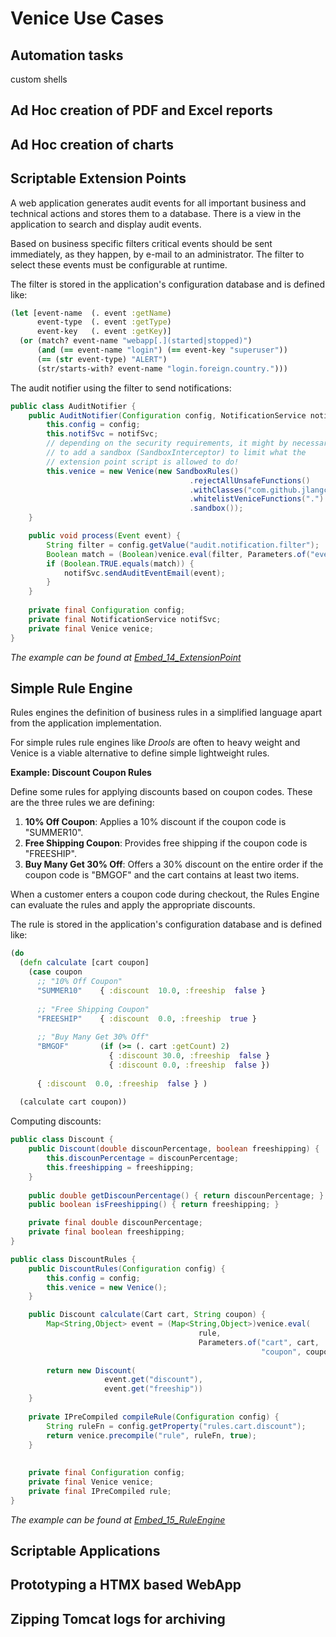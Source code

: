 # Venice Use Cases




## Automation tasks

custom shells 



## Ad Hoc creation of PDF and Excel reports 


## Ad Hoc creation of charts 



## Scriptable Extension Points

A web application generates audit events for all important business and 
technical actions and stores them to a database. There is a view in the
application to search and display audit events.

Based on business specific filters critical events should be sent immediately,
as they happen, by e-mail to an administrator. The filter to select these 
events must be configurable at runtime.


The filter is stored in the application's configuration database and is 
defined like:

```clojure
(let [event-name  (. event :getName)
      event-type  (. event :getType)
      event-key   (. event :getKey)]
  (or (match? event-name "webapp[.](started|stopped)")
      (and (== event-name "login") (== event-key "superuser"))
      (== (str event-type) "ALERT")
      (str/starts-with? event-name "login.foreign.country.")))
```

The audit notifier using the filter to send notifications:

```java
public class AuditNotifier {
    public AuditNotifier(Configuration config, NotificationService notifSvc) {
        this.config = config;
        this.notifSvc = notifSvc;
        // depending on the security requirements, it might by necessary
        // to add a sandbox (SandboxInterceptor) to limit what the
        // extension point script is allowed to do!
        this.venice = new Venice(new SandboxRules()
                                        .rejectAllUnsafeFunctions()
                                        .withClasses("com.github.jlangch.venice.examples.*:*")
                                        .whitelistVeniceFunctions(".")
                                        .sandbox());
    }

    public void process(Event event) {
        String filter = config.getValue("audit.notification.filter");
        Boolean match = (Boolean)venice.eval(filter, Parameters.of("event", event));
        if (Boolean.TRUE.equals(match)) {
            notifSvc.sendAuditEventEmail(event);
        }
    }
    
    private final Configuration config;
    private final NotificationService notifSvc;
    private final Venice venice;
}
```

*The example can be found at [Embed_14_ExtensionPoint](https://github.com/jlangch/venice/blob/master/src/main/java/com/github/jlangch/venice/examples/Embed_14_ExtensionPoint.java)*



## Simple Rule Engine

Rules engines the definition of business rules in a simplified language 
apart from the application implementation.

For simple rules rule engines like *Drools* are often to heavy weight and
Venice is a viable alternative to define simple lightweight rules.


**Example: Discount Coupon Rules**

Define some rules for applying discounts based on coupon codes. These are 
the three rules we are defining:

1. **10% Off Coupon**: Applies a 10% discount if the coupon code is "SUMMER10".
2. **Free Shipping Coupon**: Provides free shipping if the coupon code is "FREESHIP".
3. **Buy Many Get 30% Off**: Offers a 30% discount on the entire order if the coupon code is "BMGOF" and the cart contains at least two items.

When a customer enters a coupon code during checkout, the Rules Engine can 
evaluate the rules and apply the appropriate discounts.


The rule is stored in the application's configuration database and is 
defined like:

```clojure
(do
  (defn calculate [cart coupon]
    (case coupon
      ;; "10% Off Coupon"
      "SUMMER10"    { :discount  10.0, :freeship  false }
    
      ;; "Free Shipping Coupon"
      "FREESHIP"    { :discount  0.0, :freeship  true }
      
      ;; "Buy Many Get 30% Off"
      "BMGOF"       (if (>= (. cart :getCount) 2) 
                      { :discount 30.0, :freeship  false }
                      { :discount 0.0, :freeship  false })
    
      { :discount  0.0, :freeship  false } )
    
  (calculate cart coupon))
```

Computing discounts:

```java
public class Discount {
    public Discount(double discounPercentage, boolean freeshipping) {
        this.discounPercentage = discounPercentage;
        this.freeshipping = freeshipping;
    }
    
    public double getDiscounPercentage() { return discounPercentage; }
    public boolean isFreeshipping() { return freeshipping; }

    private final double discounPercentage;
    private final boolean freeshipping;
}

public class DiscountRules {
    public DiscountRules(Configuration config) {
        this.config = config;
        this.venice = new Venice();
    }

    public Discount calculate(Cart cart, String coupon) {
        Map<String,Object> event = (Map<String,Object>)venice.eval(
                                          rule,
                                          Parameters.of("cart", cart, 
                                                        "coupon", coupon));
                                                        
        return new Discount(
                     event.get("discount"),
                     event.get("freeship"))
    }
    
    private IPreCompiled compileRule(Configuration config) {
        String ruleFn = config.getProperty("rules.cart.discount");
        return venice.precompile("rule", ruleFn, true);
    }
    
    
    private final Configuration config;
    private final Venice venice;
    private final IPreCompiled rule;
}
```

*The example can be found at [Embed_15_RuleEngine](https://github.com/jlangch/venice/blob/master/src/main/java/com/github/jlangch/venice/examples/Embed_15_RuleEngine.java)*



## Scriptable Applications




## Prototyping a HTMX based WebApp



## Zipping Tomcat logs for archiving




